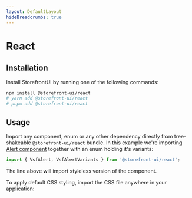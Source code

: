 ```yaml
---
layout: DefaultLayout
hideBreadcrumbs: true
---
```

# React

## Installation

Install StorefrontUI by running one of the following commands:


```bash
npm install @storefront-ui/react
# yarn add @storefront-ui/react
# pnpm add @storefront-ui/react
```

## Usage

Import any component, enum or any other dependency directly from tree-shakeable `@storefront-ui/react` bundle. In this example we're importing [Alert component](../react/components/alert.html) together with an enum holding it's variants:

```ts
import { VsfAlert, VsfAlertVariants } from '@storefront-ui/react';
```

The line above will import styleless version of the component.

To apply default CSS styling, import the CSS file anywhere in your application:
